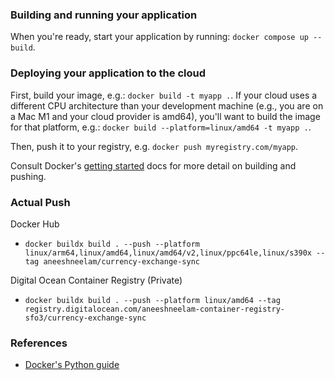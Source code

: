 ### Building and running your application

When you're ready, start your application by running:
`docker compose up --build`.

### Deploying your application to the cloud

First, build your image, e.g.: `docker build -t myapp .`.
If your cloud uses a different CPU architecture than your development
machine (e.g., you are on a Mac M1 and your cloud provider is amd64),
you'll want to build the image for that platform, e.g.:
`docker build --platform=linux/amd64 -t myapp .`.

Then, push it to your registry, e.g. `docker push myregistry.com/myapp`.

Consult Docker's [getting started](https://docs.docker.com/go/get-started-sharing/)
docs for more detail on building and pushing.

### Actual Push

Docker Hub

* `docker buildx build . --push --platform linux/arm64,linux/amd64,linux/amd64/v2,linux/ppc64le,linux/s390x --tag aneeshneelam/currency-exchange-sync`

Digital Ocean Container Registry (Private)

* `docker buildx build . --push --platform linux/amd64 --tag registry.digitalocean.com/aneeshneelam-container-registry-sfo3/currency-exchange-sync`

### References

* [Docker's Python guide](https://docs.docker.com/language/python/)
